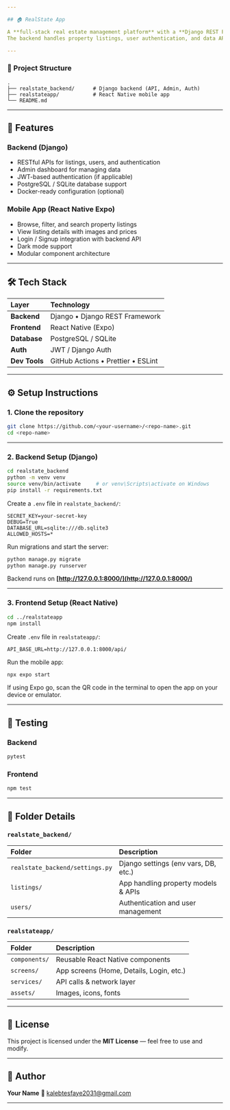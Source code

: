 ```yaml
---

## 🏠 RealState App

A **full-stack real estate management platform** with a **Django REST Framework backend** and a **React Native mobile frontend**.
The backend handles property listings, user authentication, and data APIs, while the mobile app allows users to browse, search, and manage real estate listings.

---
```


### 📂 Project Structure

```
.
├── realstate_backend/      # Django backend (API, Admin, Auth)
├── realstateapp/           # React Native mobile app
└── README.md
```

---

## 🚀 Features

### Backend (Django)

* RESTful APIs for listings, users, and authentication
* Admin dashboard for managing data
* JWT-based authentication (if applicable)
* PostgreSQL / SQLite database support
* Docker-ready configuration (optional)

### Mobile App (React Native Expo)

* Browse, filter, and search property listings
* View listing details with images and prices
* Login / Signup integration with backend API
* Dark mode support
* Modular component architecture

---

## 🛠️ Tech Stack

| Layer         | Technology                         |
| :------------ | :--------------------------------- |
| **Backend**   | Django • Django REST Framework     |
| **Frontend**  | React Native (Expo)                |
| **Database**  | PostgreSQL / SQLite                |
| **Auth**      | JWT / Django Auth                  |
| **Dev Tools** | GitHub Actions • Prettier • ESLint |

---

## ⚙️ Setup Instructions

### 1. Clone the repository

```bash
git clone https://github.com/<your-username>/<repo-name>.git
cd <repo-name>
```

---

### 2. Backend Setup (Django)

```bash
cd realstate_backend
python -m venv venv
source venv/bin/activate     # or venv\Scripts\activate on Windows
pip install -r requirements.txt
```

Create a `.env` file in `realstate_backend/`:

```
SECRET_KEY=your-secret-key
DEBUG=True
DATABASE_URL=sqlite:///db.sqlite3
ALLOWED_HOSTS=*
```

Run migrations and start the server:

```bash
python manage.py migrate
python manage.py runserver
```

Backend runs on **[http://127.0.0.1:8000/](http://127.0.0.1:8000/)**

---

### 3. Frontend Setup (React Native)

```bash
cd ../realstateapp
npm install
```

Create `.env` file in `realstateapp/`:

```
API_BASE_URL=http://127.0.0.1:8000/api/
```

Run the mobile app:

```bash
npx expo start
```

If using Expo go, scan the QR code in the terminal to open the app on your device or emulator.

---

## 🧪 Testing

### Backend

```bash
pytest
```

### Frontend

```bash
npm test
```

---

## 🧰 Folder Details

### `realstate_backend/`

| Folder                          | Description                          |
| :------------------------------ | :----------------------------------- |
| `realstate_backend/settings.py` | Django settings (env vars, DB, etc.) |
| `listings/`                     | App handling property models & APIs  |
| `users/`                        | Authentication and user management   |

### `realstateapp/`

| Folder        | Description                              |
| :------------ | :--------------------------------------- |
| `components/` | Reusable React Native components         |
| `screens/`    | App screens (Home, Details, Login, etc.) |
| `services/`   | API calls & network layer                |
| `assets/`     | Images, icons, fonts                     |

---

## 🧾 License

This project is licensed under the **MIT License** — feel free to use and modify.

---

## 👤 Author

**Your Name**
📧 [kalebtesfaye2031@gmail.com](mailto:kalebtesfaye2031@gmail.com)

---

